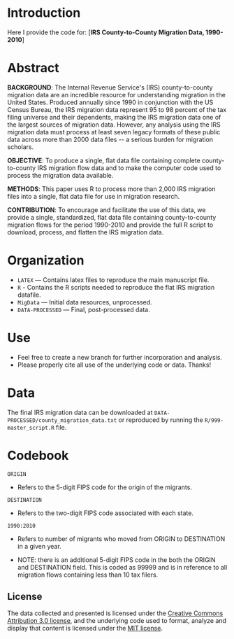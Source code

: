 # Introduction
Here I provide the code for:  [**IRS County-to-County Migration Data, 1990-2010**]

# Abstract

**BACKGROUND**: The Internal Revenue Service's (IRS) county-to-county migration data are an incredible resource for understanding migration in the United States. Produced annually since 1990 in conjunction with the US Census Bureau, the IRS migration data represent 95 to 98 percent of the tax filing universe and their dependents, making the IRS migration data one of the largest sources of migration data. However, any analysis using the IRS migration data must process at least seven legacy formats of these public data across more than 2000 data files -- a serious burden for migration scholars. 

**OBJECTIVE**: To produce a single, flat data file containing complete county-to-county IRS migration flow data and to make the computer code used to process the migration data available. 

**METHODS**: This paper uses R to process more than 2,000 IRS migration files into a single, flat data file for use in migration research. 

**CONTRIBUTION**: To encourage and facilitate the use of this data, we provide a single, standardized, flat data file containing county-to-county migration flows for the period 1990-2010 and provide the full R script to download, process, and flatten the IRS migration data.


# Organization
- `LATEX`  — Contains latex files to reproduce the main manuscript file.
- `R` - Contains the R scripts needed to reproduce the flat IRS migration datafile.
- `MigData`  — Initial data resources, unprocessed.
- `DATA-PROCESSED` — Final, post-processed data.

# Use
- Feel free to create a new branch for further incorporation and analysis. 
- Please properly cite all use of the underlying code or data. Thanks!

# Data

The final IRS migration data can be downloaded at `DATA-PROCESSED/county_migration_data.txt` or reproduced by running the `R/999-master_script.R` file.



# Codebook

`ORIGIN`
- Refers to the 5-digit FIPS code for the origin of the migrants.

`DESTINATION`
- Refers to the two-digit FIPS code associated with each state.

`1990:2010`
- Refers to number of migrants who moved from ORIGIN to DESTINATION in a given year.

- NOTE: there is an additional 5-digit FIPS code in the both the ORIGIN and DESTINATION field. This is coded as 99999 and is in reference to all migration flows containing less than 10 tax filers.

## License
The data collected and presented is licensed under the [Creative Commons Attribution 3.0 license](http://creativecommons.org/licenses/by/3.0/us/deed.en_US), and the underlying code used to format, analyze and display that content is licensed under the [MIT license](http://opensource.org/licenses/mit-license.php).